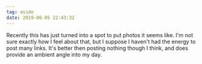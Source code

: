 ```yaml
---
tag: aside
date: 2019-06-05 22:43:32
---
```

Recently this has just turned into a spot to put photos it seems like. I'm not sure exactly how I feel about that, but I suppose I haven't had the energy to post many links. It's better then posting nothing though I think, and does provide an ambient angle into my day. 